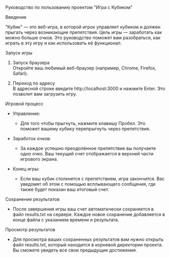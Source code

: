 Руководство по пользованию проектом "Игра с Кубиком"

Введение

"Кубик" — это веб-игра, в которой игрок управляет кубиком и должен прыгать через возникающие препятствия. Цель игры — заработать как можно больше очков. Это руководство поможет вам разобраться, как играть в эту игру и как использовать её функционал.

Запуск игры

1. Запуск браузера  
   Откройте ваш любимый веб-браузер (например, Chrome, Firefox, Safari).

2. Переход по адресу  
   В адресной строке введите http://localhost:3000 и нажмите Enter. Это позволит вам загрузить игру.

Игровой процесс

- Управление: 
   - Для того чтобы прыгнуть, нажмите клавишу Пробел. Это поможет вашему кубику перепрыгнуть через препятствия.

- Заработок очков: 
   - За каждое успешно преодолённое препятствие вы получаете одно очко. Ваш текущий счет отображается в верхней части игрового экрана. 

- Конец игры: 
   - Если ваш кубик столкнется с препятствием, игра закончится. Вас уведомят об этом с помощью всплывающего сообщения, где также будет показан ваш итоговый счет.

Сохранение результатов

- После завершения игры ваш счет автоматически сохраняется в файл results.txt на сервере. Каждое новое сохранение добавляется в конце файла с указанием времени и результата.

Просмотр результатов

- Для просмотра ваших сохраненных результатов вам нужно открыть файл results.txt, который находится в корневой директории проекта. Вы сможете увидеть все свои предыдущие достижения.
